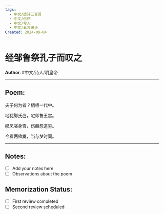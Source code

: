 ```yaml
---
tags:
  - 中文/唐诗三百首
  - 中文/伤怀
  - 中文/写人
  - 中文/五言律诗
Created: 2024-09-04
---
```


# 经邹鲁祭孔子而叹之

**Author**: #中文/诗人/明皇帝

---

## Poem:

夫子何为者？栖栖一代中。

地犹鄹氏邑，宅即鲁王宫。

叹凤嗟身否，伤麟怨道穷。

今看两楹奠，当与梦时同。

---

## Notes:

- [ ] Add your notes here
- [ ] Observations about the poem

## Memorization Status:

- [ ] First review completed
- [ ] Second review scheduled
